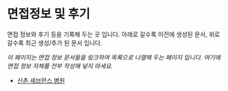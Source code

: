 # 면접정보 및 후기

면접 정보와 후기 등을 기록해 두는 곳 입니다.
아래로 갈수록 이전에 생성된 문서, 위로 갈수록 최근 생성/추가 된 문서 입니다.

*이 페이지는 면접 정보 문서들을 링크하여 목록으로 나열해 두는 페이지 입니다.
여기에 면접 정보 자체를 전부 작성해 넣지 마세요.*

- [신촌 세브란스 병원](sinchon-severance.md)
